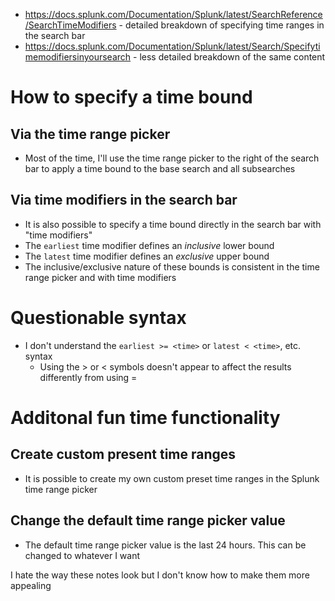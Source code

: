 - https://docs.splunk.com/Documentation/Splunk/latest/SearchReference/SearchTimeModifiers - detailed breakdown of specifying time ranges in the search
  bar
- https://docs.splunk.com/Documentation/Splunk/latest/Search/Specifytimemodifiersinyoursearch - less detailed breakdown of the same content
# How to specify a time bound
## Via the time range picker
- Most of the time, I'll use the time range picker to the right of the search bar to apply a time bound to the base search and all subsearches
## Via time modifiers in the search bar
- It is also possible to specify a time bound directly in the search bar with "time modifiers"
- The `earliest` time modifier defines an _inclusive_ lower bound
- The `latest` time modifier defines an _exclusive_ upper bound 
- The inclusive/exclusive nature of these bounds is consistent in the time range picker and with time modifiers
# Questionable syntax
- I don't understand the `earliest >= <time>` or `latest < <time>`, etc. syntax
  - Using the > or < symbols doesn't appear to affect the results differently from using =
# Additonal fun time functionality
## Create custom present time ranges
- It is possible to create my own custom preset time ranges in the Splunk time range picker
## Change the default time range picker value
- The default time range picker value is the last 24 hours. This can be changed to whatever I want

I hate the way these notes look but I don't know how to make them more appealing